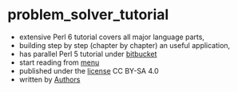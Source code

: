 # problem_solver_tutorial

   * extensive Perl 6 tutorial covers all major language parts,
   * building step by step (chapter by chapter) an useful application,
   * has parallel Perl 5 tutorial under [bitbucket](https://bitbucket.org/lichtkind/perl-tut-problemsolver)
   * start reading from [menu](/menu.md)
   * published under the [license](/LICENSE) CC BY-SA 4.0
   * written by [Authors](AUTHORS)
